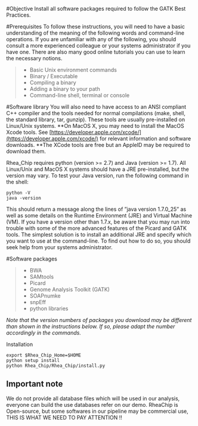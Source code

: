 #Objective
Install all software packages required to follow the GATK Best Practices.

#Prerequisites
To follow these instructions, you will need to have a basic understanding of the meaning of the following words and command-line operations. If you are unfamiliar with any of the following, you should consult a more experienced colleague or your systems administrator if you have one. There are also many good online tutorials you can use to learn the necessary notions.

> * Basic Unix environment commands
> * Binary / Executable
> * Compiling a binary
> * Adding a binary to your path
> * Command-line shell, terminal or console

#Software library
You will also need to have access to an ANSI compliant C++ compiler and the tools needed for normal compilations (make, shell, the standard library, tar, gunzip). These tools are usually pre-installed on Linux/Unix systems. **On MacOS X, you may need to install the MacOS Xcode tools. See [https://developer.apple.com/xcode/](https://developer.apple.com/xcode/) for relevant information and software downloads. **The XCode tools are free but an AppleID may be required to download them.

Rhea_Chip requires python (version >= 2.7) and Java (version >= 1.7). All Linux/Unix and MacOS X systems should have a JRE pre-installed, but the version may vary. To test your Java version, run the following command in the shell:

```
python -V
java -version
```
 
This should return a message along the lines of ”java version 1.7.0_25” as well as some details on the Runtime Environment (JRE) and Virtual Machine (VM). If you have a version other than 1.7.x, be aware that you may run into trouble with some of the more advanced features of the Picard and GATK tools. The simplest solution is to install an additional JRE and specify which you want to use at the command-line. To find out how to do so, you should seek help from your systems administrator.

#Software packages
> * BWA
> * SAMtools
> * Picard
> * Genome Analysis Toolkit (GATK)
> * SOAPnumke
> * snpEff
> * python libraries

*Note that the version numbers of packages you download may be different than shown in the instructions below. If so, please adapt the number accordingly in the commands.*

Installation

```
export $Rhea_Chip_Home=$HOME
python setup install
python Rhea_Chip/Rhea_Chip/install.py
```


## Important note

We do not provide all database files which will be used in our analysis, everyone can build the use databases refer on our demo.
RheaChip is Open-source, but some softwares in our pipeline may be commercial use, THIS IS WHAT WE NEED TO PAY ATTENTION !!


